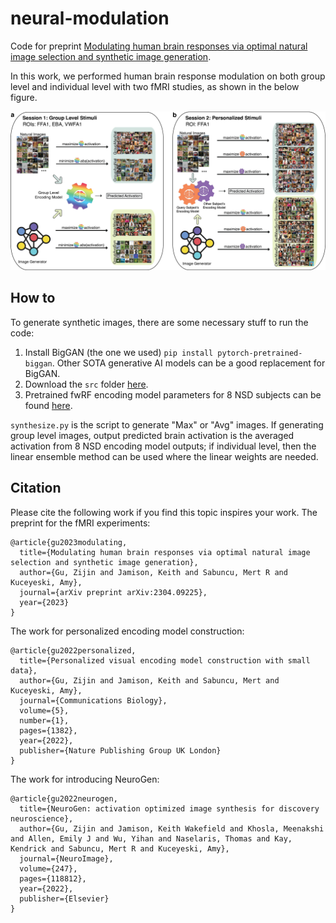 # neural-modulation
Code for preprint [Modulating human brain responses via optimal natural image selection and synthetic image generation](https://arxiv.org/abs/2304.09225). 

In this work, we performed human brain response modulation on both group level and individual level with two fMRI studies, as shown in the below figure.

![alt text](./workflow1.png)

## How to
To generate synthetic images, there are some necessary stuff to run the code:
1. Install BigGAN (the one we used) `pip install pytorch-pretrained-biggan`. Other SOTA generative AI models can be a good replacement for BigGAN.
2. Download the `src` folder [here](https://github.com/zijin-gu/NeuroGen/tree/main/src).
3. Pretrained fwRF encoding model parameters for 8 NSD subjects can be found [here](https://github.com/zijin-gu/NeuroGen/tree/main/output).

`synthesize.py` is the script to generate "Max" or "Avg" images. If generating group level images, output predicted brain activation is the averaged activation from 8 NSD encoding model outputs; if individual level, then the linear ensemble method can be used where the linear weights are needed.


## Citation
Please cite the following work if you find this topic inspires your work.
The preprint for the fMRI experiments:
```
@article{gu2023modulating,
  title={Modulating human brain responses via optimal natural image selection and synthetic image generation},
  author={Gu, Zijin and Jamison, Keith and Sabuncu, Mert R and Kuceyeski, Amy},
  journal={arXiv preprint arXiv:2304.09225},
  year={2023}
}
```
The work for personalized encoding model construction:
```
@article{gu2022personalized,
  title={Personalized visual encoding model construction with small data},
  author={Gu, Zijin and Jamison, Keith and Sabuncu, Mert and Kuceyeski, Amy},
  journal={Communications Biology},
  volume={5},
  number={1},
  pages={1382},
  year={2022},
  publisher={Nature Publishing Group UK London}
}
```
The work for introducing NeuroGen:
```
@article{gu2022neurogen,
  title={NeuroGen: activation optimized image synthesis for discovery neuroscience},
  author={Gu, Zijin and Jamison, Keith Wakefield and Khosla, Meenakshi and Allen, Emily J and Wu, Yihan and Naselaris, Thomas and Kay, Kendrick and Sabuncu, Mert R and Kuceyeski, Amy},
  journal={NeuroImage},
  volume={247},
  pages={118812},
  year={2022},
  publisher={Elsevier}
}
```
